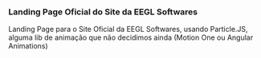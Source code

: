 ### Landing Page Oficial do Site da EEGL Softwares

Landing Page para o Site Oficial da EEGL Softwares, usando Particle.JS, alguma lib de animação que não decidimos ainda (Motion One ou Angular Animations)
